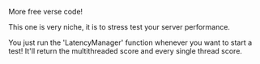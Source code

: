 More free verse code!

This one is very niche, it is to stress test your server performance.

You just run the 'LatencyManager' function whenever you want to start a test! It'll return the multithreaded score and every single thread score. 
